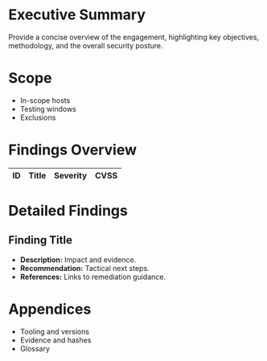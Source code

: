 # Executive Summary

Provide a concise overview of the engagement, highlighting key objectives, methodology, and the overall security posture.

# Scope

- In-scope hosts
- Testing windows
- Exclusions

# Findings Overview

| ID | Title | Severity | CVSS |
| --- | --- | --- | --- |

# Detailed Findings

## Finding Title

- **Description:** Impact and evidence.
- **Recommendation:** Tactical next steps.
- **References:** Links to remediation guidance.

# Appendices

- Tooling and versions
- Evidence and hashes
- Glossary
